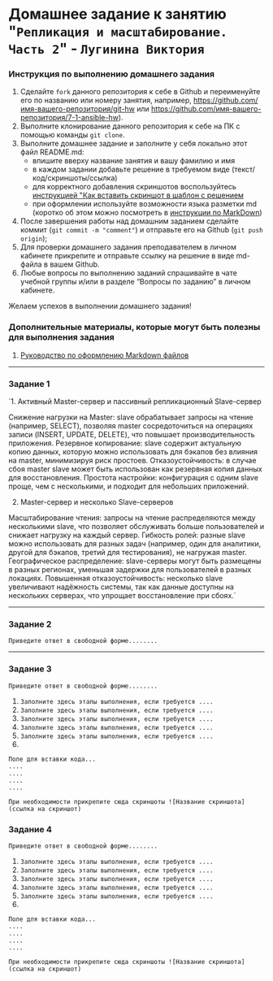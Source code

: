 # Домашнее задание к занятию "`Репликация и масштабирование. Часть 2`" - `Лугинина Виктория`


### Инструкция по выполнению домашнего задания

   1. Сделайте `fork` данного репозитория к себе в Github и переименуйте его по названию или номеру занятия, например, https://github.com/имя-вашего-репозитория/git-hw или  https://github.com/имя-вашего-репозитория/7-1-ansible-hw).
   2. Выполните клонирование данного репозитория к себе на ПК с помощью команды `git clone`.
   3. Выполните домашнее задание и заполните у себя локально этот файл README.md:
      - впишите вверху название занятия и вашу фамилию и имя
      - в каждом задании добавьте решение в требуемом виде (текст/код/скриншоты/ссылка)
      - для корректного добавления скриншотов воспользуйтесь [инструкцией "Как вставить скриншот в шаблон с решением](https://github.com/netology-code/sys-pattern-homework/blob/main/screen-instruction.md)
      - при оформлении используйте возможности языка разметки md (коротко об этом можно посмотреть в [инструкции  по MarkDown](https://github.com/netology-code/sys-pattern-homework/blob/main/md-instruction.md))
   4. После завершения работы над домашним заданием сделайте коммит (`git commit -m "comment"`) и отправьте его на Github (`git push origin`);
   5. Для проверки домашнего задания преподавателем в личном кабинете прикрепите и отправьте ссылку на решение в виде md-файла в вашем Github.
   6. Любые вопросы по выполнению заданий спрашивайте в чате учебной группы и/или в разделе “Вопросы по заданию” в личном кабинете.
   
Желаем успехов в выполнении домашнего задания!
   
### Дополнительные материалы, которые могут быть полезны для выполнения задания

1. [Руководство по оформлению Markdown файлов](https://gist.github.com/Jekins/2bf2d0638163f1294637#Code)

---

### Задание 1

`1. Активный Master-сервер и пассивный репликационный Slave-сервер

Снижение нагрузки на Master: slave обрабатывает запросы на чтение (например, SELECT), позволяя master сосредоточиться на операциях записи (INSERT, UPDATE, DELETE), что повышает производительность приложения.
Резервное копирование: slave содержит актуальную копию данных, которую можно использовать для бэкапов без влияния на master, минимизируя риск простоев.
Отказоустойчивость: в случае сбоя master slave может быть использован как резервная копия данных для восстановления.
Простота настройки: конфигурация с одним slave проще, чем с несколькими, и подходит для небольших приложений.

2. Master-сервер и несколько Slave-серверов

Масштабирование чтения: запросы на чтение распределяются между несколькими slave, что позволяет обслуживать больше пользователей и снижает нагрузку на каждый сервер.
Гибкость ролей: разные slave можно использовать для разных задач (например, один для аналитики, другой для бэкапов, третий для тестирования), не нагружая master.
Географическое распределение: slave-серверы могут быть размещены в разных регионах, уменьшая задержки для пользователей в разных локациях.
Повышенная отказоустойчивость: несколько slave увеличивают надёжность системы, так как данные доступны на нескольких серверах, что упрощает восстановление при сбоях.`

---

### Задание 2

`Приведите ответ в свободной форме........`

---

### Задание 3

`Приведите ответ в свободной форме........`

1. `Заполните здесь этапы выполнения, если требуется ....`
2. `Заполните здесь этапы выполнения, если требуется ....`
3. `Заполните здесь этапы выполнения, если требуется ....`
4. `Заполните здесь этапы выполнения, если требуется ....`
5. `Заполните здесь этапы выполнения, если требуется ....`
6. 

```
Поле для вставки кода...
....
....
....
....
```

`При необходимости прикрепитe сюда скриншоты
![Название скриншота](ссылка на скриншот)`

### Задание 4

`Приведите ответ в свободной форме........`

1. `Заполните здесь этапы выполнения, если требуется ....`
2. `Заполните здесь этапы выполнения, если требуется ....`
3. `Заполните здесь этапы выполнения, если требуется ....`
4. `Заполните здесь этапы выполнения, если требуется ....`
5. `Заполните здесь этапы выполнения, если требуется ....`
6. 

```
Поле для вставки кода...
....
....
....
....
```

`При необходимости прикрепитe сюда скриншоты
![Название скриншота](ссылка на скриншот)`
